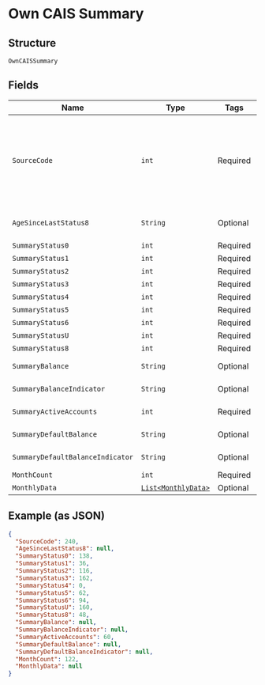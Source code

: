 
# Own CAIS Summary

## Structure

`OwnCAISSummary`

## Fields

| Name | Type | Tags | Description | Getter | Setter |
|  --- | --- | --- | --- | --- | --- |
| `SourceCode` | `int` | Required | The Source Code should be defined as numeric 4. Only returned for own CAIS accounts. | int getSourceCode() | setSourceCode(int sourceCode) |
| `AgeSinceLastStatus8` | `String` | Optional | Time since last status 8 in months | String getAgeSinceLastStatus8() | setAgeSinceLastStatus8(String ageSinceLastStatus8) |
| `SummaryStatus0` | `int` | Required | - | int getSummaryStatus0() | setSummaryStatus0(int summaryStatus0) |
| `SummaryStatus1` | `int` | Required | - | int getSummaryStatus1() | setSummaryStatus1(int summaryStatus1) |
| `SummaryStatus2` | `int` | Required | - | int getSummaryStatus2() | setSummaryStatus2(int summaryStatus2) |
| `SummaryStatus3` | `int` | Required | - | int getSummaryStatus3() | setSummaryStatus3(int summaryStatus3) |
| `SummaryStatus4` | `int` | Required | - | int getSummaryStatus4() | setSummaryStatus4(int summaryStatus4) |
| `SummaryStatus5` | `int` | Required | - | int getSummaryStatus5() | setSummaryStatus5(int summaryStatus5) |
| `SummaryStatus6` | `int` | Required | - | int getSummaryStatus6() | setSummaryStatus6(int summaryStatus6) |
| `SummaryStatusU` | `int` | Required | - | int getSummaryStatusU() | setSummaryStatusU(int summaryStatusU) |
| `SummaryStatus8` | `int` | Required | - | int getSummaryStatus8() | setSummaryStatus8(int summaryStatus8) |
| `SummaryBalance` | `String` | Optional | - | String getSummaryBalance() | setSummaryBalance(String summaryBalance) |
| `SummaryBalanceIndicator` | `String` | Optional | - | String getSummaryBalanceIndicator() | setSummaryBalanceIndicator(String summaryBalanceIndicator) |
| `SummaryActiveAccounts` | `int` | Required | - | int getSummaryActiveAccounts() | setSummaryActiveAccounts(int summaryActiveAccounts) |
| `SummaryDefaultBalance` | `String` | Optional | - | String getSummaryDefaultBalance() | setSummaryDefaultBalance(String summaryDefaultBalance) |
| `SummaryDefaultBalanceIndicator` | `String` | Optional | - | String getSummaryDefaultBalanceIndicator() | setSummaryDefaultBalanceIndicator(String summaryDefaultBalanceIndicator) |
| `MonthCount` | `int` | Required | - | int getMonthCount() | setMonthCount(int monthCount) |
| `MonthlyData` | [`List<MonthlyData>`](../../doc/models/monthly-data.md) | Optional | - | List<MonthlyData> getMonthlyData() | setMonthlyData(List<MonthlyData> monthlyData) |

## Example (as JSON)

```json
{
  "SourceCode": 240,
  "AgeSinceLastStatus8": null,
  "SummaryStatus0": 138,
  "SummaryStatus1": 36,
  "SummaryStatus2": 116,
  "SummaryStatus3": 162,
  "SummaryStatus4": 0,
  "SummaryStatus5": 62,
  "SummaryStatus6": 94,
  "SummaryStatusU": 160,
  "SummaryStatus8": 48,
  "SummaryBalance": null,
  "SummaryBalanceIndicator": null,
  "SummaryActiveAccounts": 60,
  "SummaryDefaultBalance": null,
  "SummaryDefaultBalanceIndicator": null,
  "MonthCount": 122,
  "MonthlyData": null
}
```


